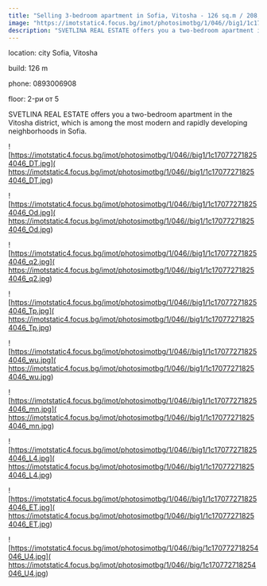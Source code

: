 ```yaml
---
title: "Selling 3-bedroom apartment in Sofia, Vitosha - 126 sq.m / 208,510 EUR :: imot.bg Advertisement"
image: "https://imotstatic4.focus.bg/imot/photosimotbg/1/046//big1/1c170772718254046_dr.jpg"
description: "SVETLINA REAL ESTATE offers you a two-bedroom apartment in the Vitosha district, which is among the most modern and rapidly developing neighborhoods in Sofia."
---
```


location: city Sofia, Vitosha

build: 126 m

phone: 0893006908

floor: 2-ри от 5

SVETLINA REAL ESTATE offers you a two-bedroom apartment in the Vitosha district, which is among the most modern and rapidly developing neighborhoods in Sofia.


![https://imotstatic4.focus.bg/imot/photosimotbg/1/046//big1/1c170772718254046_DT.jpg]( https://imotstatic4.focus.bg/imot/photosimotbg/1/046//big1/1c170772718254046_DT.jpg)


![https://imotstatic4.focus.bg/imot/photosimotbg/1/046//big1/1c170772718254046_Od.jpg]( https://imotstatic4.focus.bg/imot/photosimotbg/1/046//big1/1c170772718254046_Od.jpg)


![https://imotstatic4.focus.bg/imot/photosimotbg/1/046//big1/1c170772718254046_q2.jpg]( https://imotstatic4.focus.bg/imot/photosimotbg/1/046//big1/1c170772718254046_q2.jpg)


![https://imotstatic4.focus.bg/imot/photosimotbg/1/046//big1/1c170772718254046_Tp.jpg]( https://imotstatic4.focus.bg/imot/photosimotbg/1/046//big1/1c170772718254046_Tp.jpg)


![https://imotstatic4.focus.bg/imot/photosimotbg/1/046//big1/1c170772718254046_wu.jpg]( https://imotstatic4.focus.bg/imot/photosimotbg/1/046//big1/1c170772718254046_wu.jpg)


![https://imotstatic4.focus.bg/imot/photosimotbg/1/046//big1/1c170772718254046_mn.jpg]( https://imotstatic4.focus.bg/imot/photosimotbg/1/046//big1/1c170772718254046_mn.jpg)


![https://imotstatic4.focus.bg/imot/photosimotbg/1/046//big1/1c170772718254046_L4.jpg]( https://imotstatic4.focus.bg/imot/photosimotbg/1/046//big1/1c170772718254046_L4.jpg)


![https://imotstatic4.focus.bg/imot/photosimotbg/1/046//big1/1c170772718254046_ET.jpg]( https://imotstatic4.focus.bg/imot/photosimotbg/1/046//big1/1c170772718254046_ET.jpg)


![https://imotstatic4.focus.bg/imot/photosimotbg/1/046//big/1c170772718254046_U4.jpg]( https://imotstatic4.focus.bg/imot/photosimotbg/1/046//big/1c170772718254046_U4.jpg)


